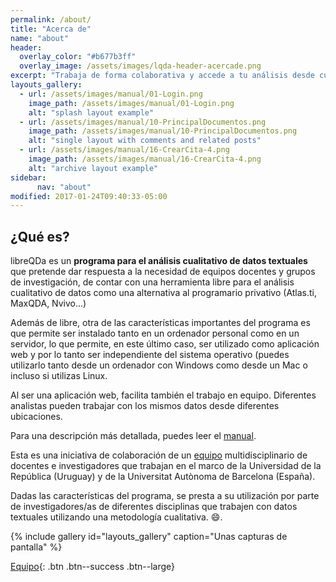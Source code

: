 ```yaml
---
permalink: /about/
title: "Acerca de"
name: "about"
header:
  overlay_color: "#b677b3ff"
  overlay_image: /assets/images/lqda-header-acercade.png
excerpt: "Trabaja de forma colaborativa y accede a tu análisis desde cualquier lugar o dispositivo."
layouts_gallery:
  - url: /assets/images/manual/01-Login.png
    image_path: /assets/images/manual/01-Login.png
    alt: "splash layout example"
  - url: /assets/images/manual/10-PrincipalDocumentos.png
    image_path: /assets/images/manual/10-PrincipalDocumentos.png
    alt: "single layout with comments and related posts"
  - url: /assets/images/manual/16-CrearCita-4.png
    image_path: /assets/images/manual/16-CrearCita-4.png
    alt: "archive layout example"
sidebar:
      nav: "about"
modified: 2017-01-24T09:40:33-05:00
---
```


## ¿Qué es?

libreQDa es un **programa para el análisis cualitativo de datos textuales** que pretende dar respuesta a la necesidad de equipos docentes y grupos de investigación, de contar con una herramienta libre para el análisis cualitativo de datos como una alternativa al programario privativo (Atlas.ti, MaxQDA, Nvivo...)

Además de libre, otra de las características importantes del programa es que permite ser instalado tanto en un ordenador personal como en un servidor, lo que permite, en este último caso, ser utilizado como aplicación web y por lo tanto ser independiente del sistema operativo (puedes utilizarlo tanto desde un ordenador con Windows como desde un Mac o incluso si utilizas Linux.

Al ser una aplicación web, facilita también el trabajo en equipo. Diferentes analistas pueden trabajar con los mismos datos desde diferentes ubicaciones.

Para una descripción más detallada, puedes leer el [manual](/manual/).

Esta es una iniciativa de colaboración de un [equipo](/equipo/) multidisciplinario de docentes e investigadores que trabajan en el marco de la Universidad de la República (Uruguay) y de la Universitat Autònoma de Barcelona (España).

Dadas las características del programa, se presta a su utilización por parte de investigadores/as de diferentes disciplinas que trabajen con datos textuales utilizando una metodología cualitativa. :smile:.

{% include gallery id="layouts_gallery" caption="Unas capturas de pantalla" %}


[Equipo](/equipo/){: .btn .btn--success .btn--large}

